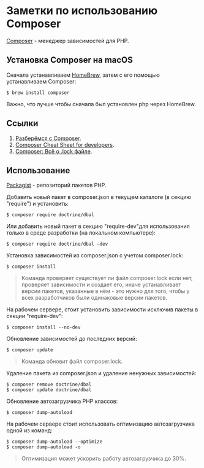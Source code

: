 # Заметки по использованию Composer

[Composer](https://getcomposer.org/) - менеджер зависимостей для PHP.

## Установка Composer на macOS

Сначала устанавливаем [HomeBrew](brew.md), затем с его помощью устанавливаем Composer:

    $ brew install composer

Важно, что лучше чтобы сначала был установлен php через HomeBrew.

## Ссылки

1. [Разберёмся с Composer](https://modzone.ru/blog/2016/12/02/understanding-composer/).
2. [Composer Cheat Sheet for developers](http://composer.json.jolicode.com).
3. [Composer: Всё о .lock файле](https://phpprofi.ru/blogs/post/15).

## Использование

[Packagist](https://packagist.org) - репозиторий пакетов PHP.

Добавить новый пакет в composer.json в текущем каталоге (в секцию "require") и установить:

    $ composer require doctrine/dbal

Или добавить новый пакет в секцию "require-dev"для использования только в среде разработки (на локальном компьютере):

    $ composer require doctrine/dbal —dev

Установка зависимостей из composer.json с учетом composer.lock:
    
    $ composer install

> Команда проверяет существует ли файл composer.lock если нет, проверяет зависимости и создает его, иначе устанавливает версии пакетов, указанные в нём - это нужно для того, чтобы у всех разработчиков были одинаковые версии пакетов.

На рабочем сервере, стоит установить зависимости исключив пакеты в секции "require-dev":

    $ composer install --no-dev
    
Обновление зависимостей до последних версий:

    $ composer update

> Команда обновит файл composer.lock.

Удаление пакета из composer.json и удаление ненужных зависимостей:

    $ composer remove doctrine/dbal
    $ composer update doctrine/dbal

Обновление автозагрузчика PHP классов:

    $ composer dump-autoload
    
На рабочем сервере стоит использовать оптимизацию автозагрузчика одной из команд:

    $ composer dump-autoload --optimize
    $ composer dump-autoload -o

> Оптимизация может ускорить работу автозагрузчика до 30%.